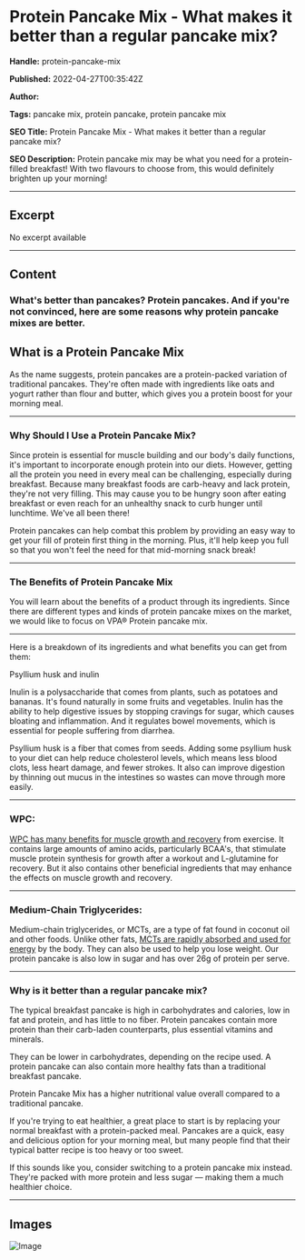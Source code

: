# Protein Pancake Mix - What makes it better than a regular pancake mix?

**Handle:** protein-pancake-mix

**Published:** 2022-04-27T00:35:42Z

**Author:**  

**Tags:** pancake mix, protein pancake, protein pancake mix

**SEO Title:** Protein Pancake Mix - What makes it better than a regular pancake mix?

**SEO Description:** Protein pancake mix may be what you need for a protein-filled breakfast! With two flavours to choose from, this would definitely brighten up your morning!

---

## Excerpt

No excerpt available

---

## Content

### What's better than pancakes? Protein pancakes. And if you're not convinced, here are some reasons why protein pancake mixes are better.

## What is a Protein Pancake Mix

As the name suggests, protein pancakes are a protein-packed variation of traditional pancakes. They're often made with ingredients like oats and yogurt rather than flour and butter, which gives you a protein boost for your morning meal.

---

### Why Should I Use a Protein Pancake Mix?

Since protein is essential for muscle building and our body's daily functions, it's important to incorporate enough protein into our diets. However, getting all the protein you need in every meal can be challenging, especially during breakfast. Because many breakfast foods are carb-heavy and lack protein, they're not very filling. This may cause you to be hungry soon after eating breakfast or even reach for an unhealthy snack to curb hunger until lunchtime. We've all been there!

Protein pancakes can help combat this problem by providing an easy way to get your fill of protein first thing in the morning. Plus, it'll help keep you full so that you won't feel the need for that mid-morning snack break!

---

### The Benefits of Protein Pancake Mix

You will learn about the benefits of a product through its ingredients. Since there are different types and kinds of protein pancake mixes on the market, we would like to focus on VPA® Protein pancake mix.

---

Here is a breakdown of its ingredients and what benefits you can get from them:

Psyllium husk and inulin

Inulin is a polysaccharide that comes from plants, such as potatoes and bananas. It's found naturally in some fruits and vegetables. Inulin has the ability to help digestive issues by stopping cravings for sugar, which causes bloating and inflammation. And it regulates bowel movements, which is essential for people suffering from diarrhea.

Psyllium husk is a fiber that comes from seeds. Adding some psyllium husk to your diet can help reduce cholesterol levels, which means less blood clots, less heart damage, and fewer strokes. It also can improve digestion by thinning out mucus in the intestines so wastes can move through more easily.

---

### WPC:

[WPC has many benefits for muscle growth and recovery](https://www.vpa.com.au/products/premium-whey-wpc) from exercise. It contains large amounts of amino acids, particularly BCAA's, that stimulate muscle protein synthesis for growth after a workout and L-glutamine for recovery. But it also contains other beneficial ingredients that may enhance the effects on muscle growth and recovery.

---

### Medium-Chain Triglycerides:

Medium-chain triglycerides, or MCTs, are a type of fat found in coconut oil and other foods. Unlike other fats, [MCTs are rapidly absorbed and used for energy](https://www.ncbi.nlm.nih.gov/pmc/articles/PMC2874191) by the body. They can also be used to help you lose weight. Our protein pancake is also low in sugar and has over 26g of protein per serve.

---

### Why is it better than a regular pancake mix?

The typical breakfast pancake is high in carbohydrates and calories, low in fat and protein, and has little to no fiber. Protein pancakes contain more protein than their carb-laden counterparts, plus essential vitamins and minerals.

They can be lower in carbohydrates, depending on the recipe used. A protein pancake can also contain more healthy fats than a traditional breakfast pancake.

Protein Pancake Mix has a higher nutritional value overall compared to a traditional pancake.

If you're trying to eat healthier, a great place to start is by replacing your normal breakfast with a protein-packed meal. Pancakes are a quick, easy and delicious option for your morning meal, but many people find that their typical batter recipe is too heavy or too sweet.

If this sounds like you, consider switching to a protein pancake mix instead. They're packed with more protein and less sugar — making them a much healthier choice.

---

## Images

![Image](undefined)

